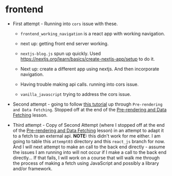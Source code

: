 # frontend

* First attempt - Running into `cors` issue with these.

    * `frontend_working_navigation` is a react app with working navigation.

    * next up: getting front end server working.

    * `nextjs-blog.js` spun up quickly. Used https://nextjs.org/learn/basics/create-nextjs-app/setup to do it.

    * Next up: create a different app using nextjs. And then incorporate navigation.

    * Having trouble making api calls. running into cors issue.

    * `vanilla_javascript` trying to address the cors issue.

* Second attempt - going to follow [this tutorial](https://nextjs.org/learn/basics/create-nextjs-app?utm_source=next-site&utm_medium=nav-cta&utm_campaign=next-website) up through `Pre-rendering and Data Fetching`.
Stopped off at the end of the [Pre-rendering and Data Fetching](https://nextjs.org/learn/basics/data-fetching/request-time) lesson.

* Third attempt - Copy of Second Attempt (where I stopped off at the end of the [Pre-rendering and Data Fetching](https://nextjs.org/learn/basics/data-fetching/request-time) lesson) in an attempt to adapt it to a fetch to an external api.
**NOTE:** this didn't work for me either.
I am going to table this `attempt03` directory and this `react_js` branch for now.
And I will next attempt to make an call to the back end directly - assume the issues I am running into will not occur if I make a call to the back end directly...
If that fails, I will work on a course that will walk me through the process of making a fetch using JavaScript and possibly a library and/or framework.